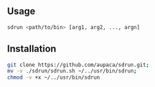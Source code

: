 ## Usage

```bash
sdrun <path/to/bin> [arg1, arg2, ..., argn]
```

## Installation
```bash
git clone https://github.com/aupaca/sdrun.git;
mv -v ./sdrun/sdrun.sh ~/../usr/bin/sdrun;
chmod -v +x ~/../usr/bin/sdrun
```